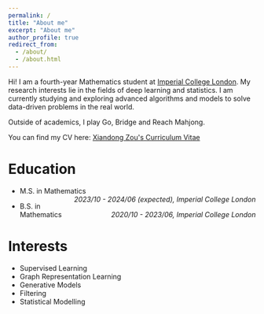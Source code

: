 ```yaml
---
permalink: /
title: "About me"
excerpt: "About me"
author_profile: true
redirect_from: 
  - /about/
  - /about.html
---
```


Hi! I am a fourth-year Mathematics student at [Imperial College London](https://www.imperial.ac.uk/mathematics/). My research interests lie in the fields of deep learning and statistics. I am currently studying and exploring advanced algorithms and models to solve data-driven problems in the real world.

Outside of academics, I play Go, Bridge and Reach Mahjong.

You can find my CV here: [Xiandong Zou's Curriculum Vitae](../files/github_cv.pdf)

Education
======
* <p style="text-align:left;">M.S. in Mathematics<span style="float:right;"><i>2023/10 - 2024/06 (expected), Imperial College London</i></span></p>
* <p style="text-align:left;">B.S. in Mathematics<span style="float:right;"><i>2020/10 - 2023/06, Imperial College London</i></span></p>

Interests
======
* Supervised Learning
* Graph Representation Learning
* Generative Models
* Filtering
* Statistical Modelling
